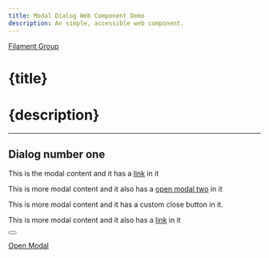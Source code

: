 ```yaml
---
title: Modal Dialog Web Component Demo
description: An simple, accessible web component.
---
```


<script>this.customElements||document.write('<script src="./lib/document-register-element.js"><\x2fscript>');</script>
<script src="./lib/inert.js" defer></script>

<script type="module">
  import {Modal} from '../src/wc-modal.js';
  window.modal = Modal;
</script>
<script type="module">
  import './lib/wc-factory.js';
</script>
<link rel="stylesheet" href="../src/wc-modal.css">


<a href="https://www.filamentgroup.com" class="project-logo">Filament Group</a>

# {title} 
# {description}

------------


<a-component does="modal" id="testmodal">
  <h2 class="modal_title">Dialog number one</h2>
  <p>This is the modal content and it has a <a href="#">link</a> in it </p>
  <p>This is more modal content and it also has a <a href="#testmodal2" class="modal_link">open modal two</a> in it </p>
</a-component>


<a-component does="modal" id="testmodal2" aria-label="Dialog number two">
  <p>This is more modal content and it has a custom close button in it. </p>
  <p>This is more modal content and it also has a <a href="#">link</a> in it </p>
  <button class="modal_close" aria-label="Close Modal Window"></button>
</a-component>


<a href="#testmodal" class="modal_link">Open Modal</a>